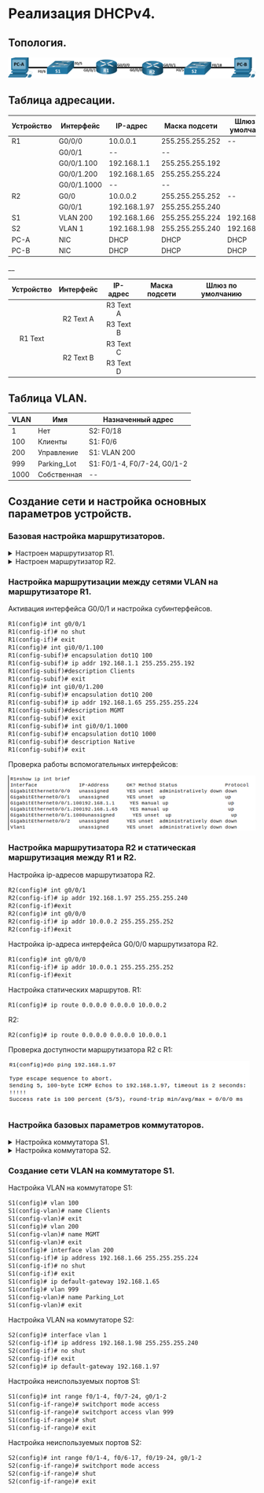 # Реализация DHCPv4.

## Топология.

![Pic_1.png](./Pic_1.png)
## Таблица адресации.
| Устройство | Интерфейс   | IP-адрес     | Маска подсети   | Шлюз по умолчанию |
|------------|-------------|--------------|-----------------|-------------------|
| R1         | G0/0/0      | 10.0.0.1     | 255.255.255.252 | --                |
|            | G0/0/1      | --           | --              |                   |
|            | G0/0/1.100  | 192.168.1.1  | 255.255.255.192 |                   |
|            | G0/0/1.200  | 192.168.1.65 | 255.255.255.224 |                   |
|            | G0/0/1.1000 | --           | --              |                   |
| R2         | G0/0        | 10.0.0.2     | 255.255.255.252 | --                |
|            | G0/0/1      | 192.168.1.97 | 255.255.255.240 |                   |
| S1         | VLAN 200    | 192.168.1.66 | 255.255.255.224 | 192.168.1.65      |
| S2         | VLAN 1      | 192.168.1.98 | 255.255.255.240 | 192.168.1.97      |
| PC-A       | NIC         | DHCP         | DHCP            | DHCP              |
| PC-B       | NIC         | DHCP         | DHCP            | DHCP              |

__

<table>
    <thead>
        <tr>
            <th>Устройство</th>
            <th>Интерфейс</th>
            <th>IP-адрес</th>
            <th>Маска подсети</th>
            <th>Шлюз по умолчанию</th>
        </tr>
    </thead>
    <tbody>
        <tr>
            <td rowspan=4 align="center">R1 Text</td>
            <td rowspan=2 align="center">R2 Text A</td>
            <td align="center">R3 Text A</td>
        </tr>
        <tr>
            <td align="center">R3 Text B</td>
        </tr>
        <tr>
            <td rowspan=2 align="center">R2 Text B</td>
            <td align="center">R3 Text C</td>
        </tr>
        <tr>
            <td align="center">R3 Text D</td>
        </tr>
    </tbody>
</table>

## Таблица VLAN.
| VLAN | Имя         | Назначенный адрес           |
|------|-------------|-----------------------------|
| 1    | Нет         | S2: F0/18                   |
| 100  | Клиенты     | S1: F0/6                    |
| 200  | Управление  | S1: VLAN 200                |
| 999  | Parking_Lot | S1: F0/1-4, F0/7-24, G0/1-2 |
| 1000 | Собственная | --                          |

## Создание сети и настройка основных параметров устройств.

### Базовая настройка маршрутизаторов.

<details><summary>Настроен маршрутизатор R1.</summary>

```
Router> enable
Router# conf t
Router(config)# no ip domain-lookup
Router(config)# hostname R1
R1(config)# service password-encryption
R1(config)# enable secret class
R1(config)# line console 0
R1(config-line)# logging synchronous
R1(config-line)# password cisco
R1(config-line)# login
R1(config-line)# exit
R1(config)# line vty 0 4
R1(config-line)# logging synchronous
R1(config-line)# password cisco
R1(config-line)# login
R1(config-line)# exit
R1(config)# banner motd "Please login"
R1(config)# clock timezone Moscow 3
R1(config)# exit
R1# copy running-config startup-config
R1# clock set 19:36:00 30 march 2024
```
</details>

<details><summary>Настроен маршрутизатор R2.</summary>

```
Router> enable
Router# conf t
Router(config)# no ip domain-lookup
Router(config)# hostname R2
R2(config)# service password-encryption
R2(config)# enable secret class
R2(config)# line console 0
R2(config-line)# logging synchronous
R2(config-line)# password cisco
R2(config-line)# login
R2(config-line)# exit
R2(config)# line vty 0 4
R2(config-line)# logging synchronous
R2(config-line)# password cisco
R2(config-line)# login
R2(config-line)# exit
R2(config)# banner motd "Please login"
R2(config)# clock timezone Moscow 3
R2(config)# exit
R2# copy running-config startup-config
R2# clock set 19:40:00 30 march 2024
```
</details>

### Настройка маршрутизации между сетями VLAN на маршрутизаторе R1.

Активация интерфейса G0/0/1 и настройка субинтерфейсов.
```
R1(config)# int g0/0/1
R1(config-if)# no shut
R1(config-if)# exit
R1(config)# int gi0/0/1.100
R1(config-subif)# encapsulation dot1Q 100
R1(config-subif)# ip addr 192.168.1.1 255.255.255.192
R1(config-subif)#description Clients
R1(config-subif)# exit
R1(config)# int gi0/0/1.200
R1(config-subif)# encapsulation dot1Q 200
R1(config-subif)# ip addr 192.168.1.65 255.255.255.224
R1(config-subif)#description MGMT
R1(config-subif)# exit
R1(config-subif)# int gi0/0/1.1000
R1(config-subif)# encapsulation dot1Q 1000
R1(config-subif)# description Native
R1(config-subif)# exit
```
Проверка работы вспомогательных интерфейсов:

![Pic_2.png](./Pic_2.png)

### Настройка маршрутизатора R2 и статическая маршрутизация между R1 и R2.

Настройка ip-адресов маршрутизатора R2.
```
R2(config)# int g0/0/1
R2(config-if)# ip addr 192.168.1.97 255.255.255.240
R2(config-if)#exit
R2(config)# int g0/0/0
R2(config-if)# ip addr 10.0.0.2 255.255.255.252
R2(config-if)#exit
```

Настройка ip-адреса интерфейса G0/0/0 маршрутизатора R2.
```
R1(config)# int g0/0/0
R1(config-if)# ip addr 10.0.0.1 255.255.255.252
R1(config-if)#exit
```
Настройка статических маршрутов.
R1:
```
R1(config)# ip route 0.0.0.0 0.0.0.0 10.0.0.2
```
R2:
```
R2(config)# ip route 0.0.0.0 0.0.0.0 10.0.0.1
```
Проверка доступности маршрутизатора R2 с R1:

![Pic_3.png](./Pic_3.png)

### Настройка базовых параметров коммутаторов.

<details><summary>Настройка коммутатора S1.</summary>
    
```
Switch> enable
Switch# conf t
Switch(config)# no ip domain-lookup
Switch(config)# hostname S1
S1(config)# service password-encryption
S1(config)# enable secret class
S1(config)# line console 0
S1(config-line)# logging synchronous
S1(config-line)# password cisco
S1(config-line)# login
S1(config-line)# exit
S1(config)# line vty 0 4
S1(config-line)# logging synchronous
S1(config-line)# password cisco
S1(config-line)# login
S1(config-line)# exit
S1(config)# banner motd "Please login"
S1(config)# clock timezone Moscow 3
S1(config)# exit
S1# clock set 20:59:00 30 march 2024
S1# copy running-config startup-config
```
</details>

<details><summary>Настройка коммутатора S2.</summary>
    
```
Switch> enable
Switch# conf t
Switch(config)# no ip domain-lookup
Switch(config)# hostname S2
S2(config)# service password-encryption
S2(config)# enable secret class
S2(config)# line console 0
S2(config-line)# logging synchronous
S2(config-line)# password cisco
S2(config-line)# login
S2(config-line)# exit
S2(config)# line vty 0 4
S2(config-line)# logging synchronous
S2(config-line)# password cisco
S2(config-line)# login
S2(config-line)# exit
S2(config)# banner motd "Please login"
S2(config)# clock timezone Moscow 3
S2(config)# exit
S2# clock set 21:03:00 30 march 2024
S2# copy running-config startup-config
```
</details>

### Создание сети VLAN на коммутаторе S1.

Настройка VLAN на коммутаторе S1:
```
S1(config)# vlan 100
S1(config-vlan)# name Clients
S1(config-vlan)# exit
S1(config)# vlan 200
S1(config-vlan)# name MGMT
S1(config-vlan)# exit
S1(config)# interface vlan 200
S1(config-if)# ip address 192.168.1.66 255.255.255.224
S1(config-if)# no shut
S1(config-if)# exit
S1(config)# ip default-gateway 192.168.1.65
S1(config)# vlan 999
S1(config-vlan)# name Parking_Lot
S1(config-vlan)# exit
```
Настройка VLAN на коммутаторе S2:
```
S2(config)# interface vlan 1
S2(config-if)# ip address 192.168.1.98 255.255.255.240
S2(config-if)# no shut
S2(config-if)# exit
S2(config)# ip default-gateway 192.168.1.97
```
Настройка неиспользуемых портов S1:
```
S1(config)# int range f0/1-4, f0/7-24, g0/1-2
S1(config-if-range)# switchport mode access
S1(config-if-range)# switchport access vlan 999
S1(config-if-range)# shut
S1(config-if-range)# exit
```
Настройка неиспользуемых портов S2:
```
S2(config)# int range f0/1-4, f0/6-17, f0/19-24, g0/1-2
S2(config-if-range)# switchport mode access
S2(config-if-range)# shut
S2(config-if-range)# exit
```
